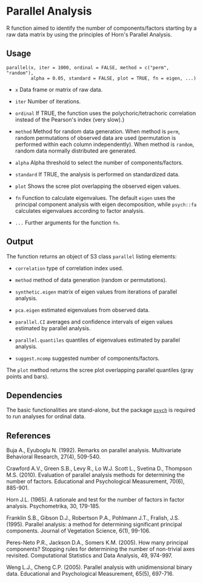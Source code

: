 # Parallel Analysis

R function aimed to identify the number of components/factors starting by a raw data matrix by using the principles of Horn's Parallel Analysis.

## Usage

```
parallel(x, iter = 1000, ordinal = FALSE, method = c("perm", "random"),
         alpha = 0.05, standard = FALSE, plot = TRUE, fn = eigen, ...)
```

+ `x` Data frame or matrix of raw data.

+ `iter` Number of iterations.

+ `ordinal` If TRUE, the function uses the polychoric/tetrachoric correlation instead of the Pearson's index (very slow).}

+ `method` Method for random data generation. When method is `perm`, random permutations of observed data are used (permutation is performed within each column independently). When method is `random`, random data normally distributed are generated.

+ `alpha` Alpha threshold to select the number of components/factors.

+ `standard` If TRUE, the analysis is performed on standardized data.

+ `plot` Shows the scree plot overlapping the observed eigen values.

+ `fn` Function to calculate eigenvalues. The default `eigen` uses the principal component analysis with eigen decomposition, while `psych::fa` calculates eigenvalues according to factor analysis.

+ `...` Further arguments for the function `fn`.

## Output

The function returns an object of S3 class `parallel` listing elements:

+ `correlation` type of correlation index used.

+ `method` method of data generation (random or permutations).

+ `synthetic.eigen` matrix of eigen values from iterations of parallel analysis.

+ `pca.eigen` estimated eigenvalues from observed data.

+ `parallel.CI` averages and confidence intervals of eigen values estimated by parallel analysis.

+ `parallel.quantiles` quantiles of eigenvalues estimated by parallel analysis.

+ `suggest.ncomp` suggested number of components/factors.

The `plot` method returns the scree plot overlapping parallel quantiles (gray points and bars).

## Dependencies

The basic functionalities are stand-alone, but the package [`psych`](https://cran.r-project.org/web/packages/psych/) is required to run analyses for ordinal data.

## References

Buja A., Eyuboglu N. (1992). Remarks on parallel analysis. Multivariate Behavioral Research, 27(4), 509-540.

Crawford A.V., Green S.B., Levy R., Lo W.J. Scott L., Svetina D., Thompson M.S. (2010). Evaluation of parallel analysis methods for determining the number of factors. Educational and Psychological Measurement, 70(6), 885-901.

Horn J.L. (1965). A rationale and test for the number of factors in factor analysis. Psychometrika, 30, 179-185.

Franklin S.B., Gibson D.J., Robertson P.A., Pohlmann J.T., Fralish, J.S. (1995). Parallel analysis: a method for determining significant principal components. Journal of Vegetation Science, 6(1), 99-106.

Peres-Neto P.R., Jackson D.A., Somers K.M. (2005). How many principal components? Stopping rules for determining the number of non-trivial axes revisited. Computational Statistics and Data Analysis, 49, 974-997.

Weng L.J., Cheng C.P. (2005). Parallel analysis with unidimensional binary data. Educational and Psychological Measurement, 65(5), 697-716.
